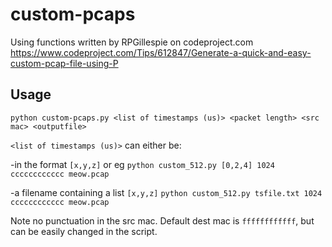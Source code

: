 # custom-pcaps

Using functions written by RPGillespie on codeproject.com
https://www.codeproject.com/Tips/612847/Generate-a-quick-and-easy-custom-pcap-file-using-P

## Usage
`python custom-pcaps.py <list of timestamps (us)> <packet length> <src mac> <outputfile>`
  
`<list of timestamps (us)>` can either be:

-in the format `[x,y,z]` or
eg `python custom_512.py [0,2,4] 1024 cccccccccccc meow.pcap`

-a filename containing a list `[x,y,z]`
`python custom_512.py tsfile.txt 1024 cccccccccccc meow.pcap`

Note no punctuation in the src mac. Default dest mac is `ffffffffffff`, but can be easily changed in the script.
